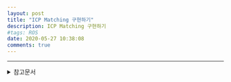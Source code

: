 ```yaml
---
layout: post
title: "ICP Matching 구현하기"
description: ICP Matching 구현하기
#tags: ROS
date: 2020-05-27 10:38:08
comments: true
---
```


<!-- icp매칭이란? -->
<!-- 구현코드 -->
<!-- 장단점 -->
<!-- 비슷한알고리즘 -->

---

<details>
<summary>참고문서</summary>
<div markdown="1">



</div>
</details>
<script id="dsq-count-scr" src="//msc9533.disqus.com/count.js" async></script>

